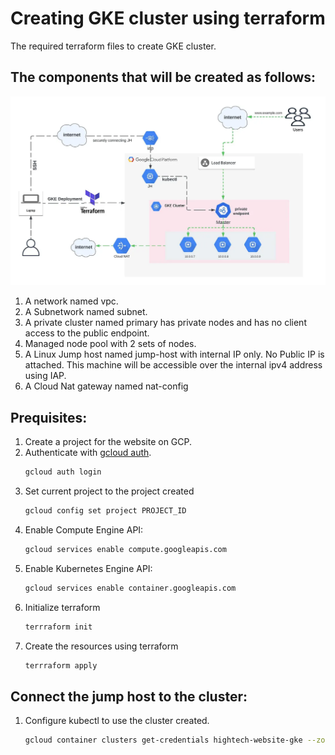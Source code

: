 # Creating GKE cluster using terraform 
The required terraform files to create GKE cluster.

## The components that will be created as follows:
![Alt text](image.png)
1. A network named vpc.
2. A Subnetwork named subnet.
3. A private cluster named primary has private nodes and has no client access to the public endpoint.
4. Managed node pool with 2 sets of nodes.
5. A Linux Jump host named jump-host with internal IP only. No Public IP is attached. This machine will be accessible over the internal ipv4 address using IAP.
6. A Cloud Nat gateway named nat-config

## Prequisites:
1. Create a project for the website on GCP.
2. Authenticate with [gcloud auth](https://cloud.google.com/sdk/gcloud/reference/auth).
    ```bash
    gcloud auth login
    ```
3. Set current project to the project created
    ```bash
    gcloud config set project PROJECT_ID
    ```
3. Enable Compute Engine API: <br />
    ```bash
    gcloud services enable compute.googleapis.com
    ```
4. Enable Kubernetes Engine API:
    ```bash
    gcloud services enable container.googleapis.com
    ```
5. Initialize terraform
    ```bash
    terrraform init
    ```
6. Create the resources using terraform
    ```bash
    terrraform apply
    ```

## Connect the jump host to the cluster:
1. Configure kubectl to use the cluster created.
    ```bash
    gcloud container clusters get-credentials hightech-website-gke --zone us-east1-b --project hightech-website
    ```

